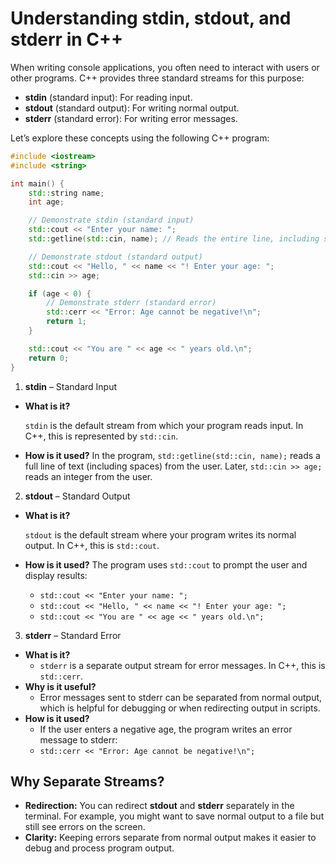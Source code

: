 # Understanding stdin, stdout, and stderr in C++

When writing console applications, you often need to interact with users or other programs. C++ provides three standard streams for this purpose:

* **stdin** (standard input): For reading input.
* **stdout** (standard output): For writing normal output.
* **stderr** (standard error): For writing error messages.

Let’s explore these concepts using the following C++ program:

```cpp
#include <iostream>
#include <string>

int main() {
    std::string name;
    int age;

    // Demonstrate stdin (standard input)
    std::cout << "Enter your name: ";
    std::getline(std::cin, name); // Reads the entire line, including spaces

    // Demonstrate stdout (standard output)
    std::cout << "Hello, " << name << "! Enter your age: ";
    std::cin >> age;

    if (age < 0) {
        // Demonstrate stderr (standard error)
        std::cerr << "Error: Age cannot be negative!\n";
        return 1;
    }

    std::cout << "You are " << age << " years old.\n";
    return 0;
}
```

1. **stdin** – Standard Input
* **What is it?**

    `stdin` is the default stream from which your program reads input. In C++, this is represented by `std::cin`.

* **How is it used?**
    In the program, `std::getline(std::cin, name);` reads a full line of text (including spaces) from the user. Later, `std::cin >> age;` reads an integer from the user.

2. **stdout** – Standard Output
* **What is it?**
    
    `stdout` is the default stream where your program writes its normal output. In C++, this is `std::cout`.
* **How is it used?**
    The program uses `std::cout` to prompt the user and display results:
    * `std::cout << "Enter your name: ";`
    * `std::cout << "Hello, " << name << "! Enter your age: ";`
    * `std::cout << "You are " << age << " years old.\n";`

3. **stderr** – Standard Error
* **What is it?**
    * `stderr` is a separate output stream for error messages. In C++, this is `std::cerr`.
* **Why is it useful?**
    * Error messages sent to stderr can be separated from normal output, which is helpful for debugging or when redirecting output in scripts.
* **How is it used?**
    * If the user enters a negative age, the program writes an error message to stderr:
    * `std::cerr << "Error: Age cannot be negative!\n";`

## Why Separate Streams?
* **Redirection:**
    You can redirect **stdout** and **stderr** separately in the terminal. For example, you might want to save normal output to a file but still see errors on the screen.
* **Clarity:**
    Keeping errors separate from normal output makes it easier to debug and process program output.

